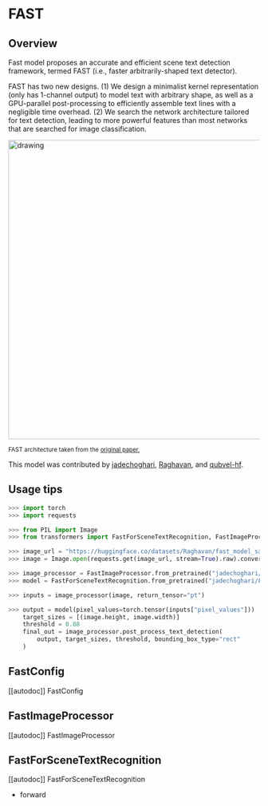 <!--Copyright 2025 The HuggingFace Team. All rights reserved.

Licensed under the Apache License, Version 2.0 (the "License"); you may not use this file except in compliance with
the License. You may obtain a copy of the License at

http://www.apache.org/licenses/LICENSE-2.0

Unless required by applicable law or agreed to in writing, software distributed under the License is distributed on
an "AS IS" BASIS, WITHOUT WARRANTIES OR CONDITIONS OF ANY KIND, either express or implied. See the License for the
specific language governing permissions and limitations under the License.

⚠️ Note that this file is in Markdown but contain specific syntax for our doc-builder (similar to MDX) that may not be
rendered properly in your Markdown viewer.

-->

# FAST

## Overview

Fast model proposes an accurate and efficient scene text detection framework, termed FAST (i.e., faster 
arbitrarily-shaped text detector). 

FAST has two new designs. (1) We design a minimalist kernel representation (only has 1-channel output) to model text 
with arbitrary shape, as well as a GPU-parallel post-processing to efficiently assemble text lines with a negligible 
time overhead. (2) We search the network architecture tailored for text detection, leading to more powerful features 
than most networks that are searched for image classification.

<img src="https://huggingface.co/datasets/huggingface/documentation-images/resolve/main/transformers/model_doc/fast_architecture.png"
alt="drawing" width="600"/>

<small> FAST architecture taken from the <a href="https://arxiv.org/abs/2111.02394">original paper.</a> </small>

This model was contributed by [jadechoghari](https://huggingface.co/jadechoghari), [Raghavan](https://huggingface.co/Raghavan), and [qubvel-hf](https://huggingface.co/qubvel-hf).

## Usage tips 
```py
>>> import torch
>>> import requests

>>> from PIL import Image
>>> from transformers import FastForSceneTextRecognition, FastImageProcessor

>>> image_url = "https://huggingface.co/datasets/Raghavan/fast_model_samples/resolve/main/img657.jpg"
>>> image = Image.open(requests.get(image_url, stream=True).raw).convert("RGB")

>>> image_processor = FastImageProcessor.from_pretrained("jadechoghari/FAST-tiny-model")
>>> model = FastForSceneTextRecognition.from_pretrained("jadechoghari/FAST-tiny-model")

>>> inputs = image_processor(image, return_tensor="pt")

>>> output = model(pixel_values=torch.tensor(inputs["pixel_values"]))
    target_sizes = [(image.height, image.width)]
    threshold = 0.88
    final_out = image_processor.post_process_text_detection(
        output, target_sizes, threshold, bounding_box_type="rect"
    )
```

## FastConfig

[[autodoc]] FastConfig

## FastImageProcessor

[[autodoc]] FastImageProcessor

## FastForSceneTextRecognition

[[autodoc]] FastForSceneTextRecognition
- forward
